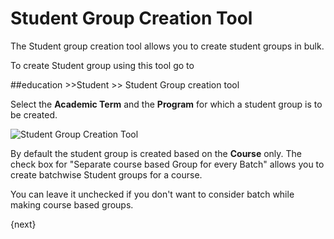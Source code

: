 # Student Group Creation Tool

The Student group creation tool allows you to create student groups in bulk. 

To create Student group using this tool go to 

##education >>Student >> Student Group creation tool

Select the **Academic Term** and the **Program** for which a student group is to be created. 

<img class="screenshot" alt="Student Group Creation Tool" src="{{docs_base_url}}/assets/img/education/student/student-group-creation-tool.gif">

By default the student group is created based on the **Course** only. The check box for "Separate course based Group for every Batch" allows you to create batchwise Student groups for a course.

You can leave it unchecked if you don't want to consider batch while making course based groups.

{next}